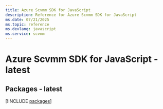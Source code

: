```yaml
---
title: Azure Scvmm SDK for JavaScript
description: Reference for Azure Scvmm SDK for JavaScript
ms.date: 07/21/2025
ms.topic: reference
ms.devlang: javascript
ms.service: scvmm
---
```

# Azure Scvmm SDK for JavaScript - latest
## Packages - latest
[!INCLUDE [packages](scvmm-index.md)]
